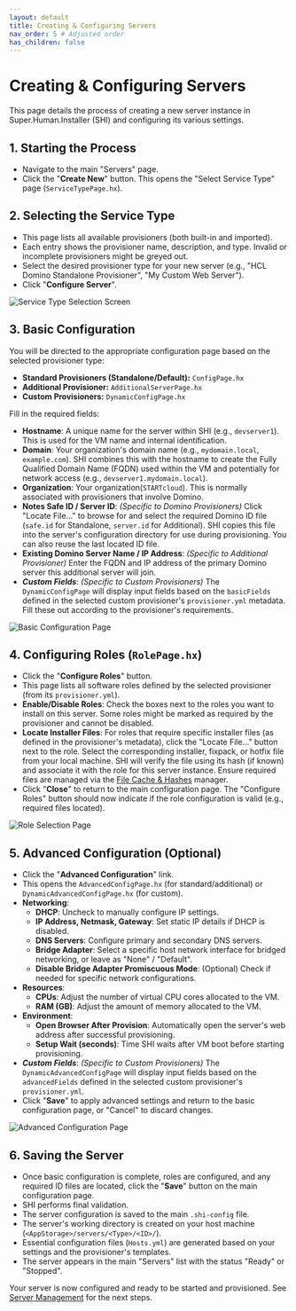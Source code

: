```yaml
---
layout: default
title: Creating & Configuring Servers
nav_order: 5 # Adjusted order
has_children: false
---
```


# Creating & Configuring Servers

This page details the process of creating a new server instance in Super.Human.Installer (SHI) and configuring its various settings.

## 1. Starting the Process

*   Navigate to the main "Servers" page.
*   Click the "**Create New**" button. This opens the "Select Service Type" page (`ServiceTypePage.hx`).

## 2. Selecting the Service Type

*   This page lists all available provisioners (both built-in and imported).
*   Each entry shows the provisioner name, description, and type. Invalid or incomplete provisioners might be greyed out.
*   Select the desired provisioner type for your new server (e.g., "HCL Domino Standalone Provisioner", "My Custom Web Server").
*   Click "**Configure Server**".

![Service Type Selection Screen](../assets/server-provisioner-selection.png)

## 3. Basic Configuration

You will be directed to the appropriate configuration page based on the selected provisioner type:

*   **Standard Provisioners (Standalone/Default):** `ConfigPage.hx`
*   **Additional Provisioner:** `AdditionalServerPage.hx`
*   **Custom Provisioners:** `DynamicConfigPage.hx`

Fill in the required fields:

*   **Hostname**: A unique name for the server within SHI (e.g., `devserver1`). This is used for the VM name and internal identification.
*   **Domain**: Your organization's domain name (e.g., `mydomain.local`, `example.com`). SHI combines this with the hostname to create the Fully Qualified Domain Name (FQDN) used within the VM and potentially for network access (e.g., `devserver1.mydomain.local`).
*   **Organization**: Your organization(`STARTcloud`). This is normally associated with provisioners that involve Domino.
*   **Notes Safe ID / Server ID**: *(Specific to Domino Provisioners)* Click "Locate File..." to browse for and select the required Domino ID file (`safe.id` for Standalone, `server.id` for Additional). SHI copies this file into the server's configuration directory for use during provisioning. You can also reuse the last located ID file.
*   **Existing Domino Server Name / IP Address**: *(Specific to Additional Provisioner)* Enter the FQDN and IP address of the primary Domino server this additional server will join.
*   ***Custom Fields***: *(Specific to Custom Provisioners)* The `DynamicConfigPage` will display input fields based on the `basicFields` defined in the selected custom provisioner's `provisioner.yml` metadata. Fill these out according to the provisioner's requirements.

![Basic Configuration Page](../assets/standalone-provisioner-basic-settings.png)

## 4. Configuring Roles (`RolePage.hx`)

*   Click the "**Configure Roles**" button.
*   This page lists all software roles defined by the selected provisioner (from its `provisioner.yml`).
*   **Enable/Disable Roles**: Check the boxes next to the roles you want to install on this server. Some roles might be marked as required by the provisioner and cannot be disabled.
*   **Locate Installer Files**: For roles that require specific installer files (as defined in the provisioner's metadata), click the "Locate File..." button next to the role. Select the corresponding installer, fixpack, or hotfix file from your local machine. SHI will verify the file using its hash (if known) and associate it with the role for this server instance. Ensure required files are managed via the [File Cache & Hashes](file-cache) manager.
*   Click "**Close**" to return to the main configuration page. The "Configure Roles" button should now indicate if the role configuration is valid (e.g., required files located).

![Role Selection Page](../assets/standalone-role-selection-page.png)

## 5. Advanced Configuration (Optional)

*   Click the "**Advanced Configuration**" link.
*   This opens the `AdvancedConfigPage.hx` (for standard/additional) or `DynamicAdvancedConfigPage.hx` (for custom).
*   **Networking**:
    *   **DHCP**: Uncheck to manually configure IP settings.
    *   **IP Address, Netmask, Gateway**: Set static IP details if DHCP is disabled.
    *   **DNS Servers**: Configure primary and secondary DNS servers.
    *   **Bridge Adapter**: Select a specific host network interface for bridged networking, or leave as "None" / "Default".
    *   **Disable Bridge Adapter Promiscuous Mode**: (Optional) Check if needed for specific network configurations.
*   **Resources**:
    *   **CPUs**: Adjust the number of virtual CPU cores allocated to the VM.
    *   **RAM (GB)**: Adjust the amount of memory allocated to the VM.
*   **Environment**:
    *   **Open Browser After Provision**: Automatically open the server's web address after successful provisioning.
    *   **Setup Wait (seconds)**: Time SHI waits after VM boot before starting provisioning.
*   ***Custom Fields***: *(Specific to Custom Provisioners)* The `DynamicAdvancedConfigPage` will display input fields based on the `advancedFields` defined in the selected custom provisioner's `provisioner.yml`.
*   Click "**Save**" to apply advanced settings and return to the basic configuration page, or "Cancel" to discard changes.

![Advanced Configuration Page](../assets/advanced-settings-page.png)

## 6. Saving the Server

*   Once basic configuration is complete, roles are configured, and any required ID files are located, click the "**Save**" button on the main configuration page.
*   SHI performs final validation.
*   The server configuration is saved to the main `.shi-config` file.
*   The server's working directory is created on your host machine (`<AppStorage>/servers/<Type>/<ID>/`).
*   Essential configuration files (`Hosts.yml`) are generated based on your settings and the provisioner's templates.
*   The server appears in the main "Servers" list with the status "Ready" or "Stopped".

Your server is now configured and ready to be started and provisioned. See [Server Management](vm-management) for the next steps.
